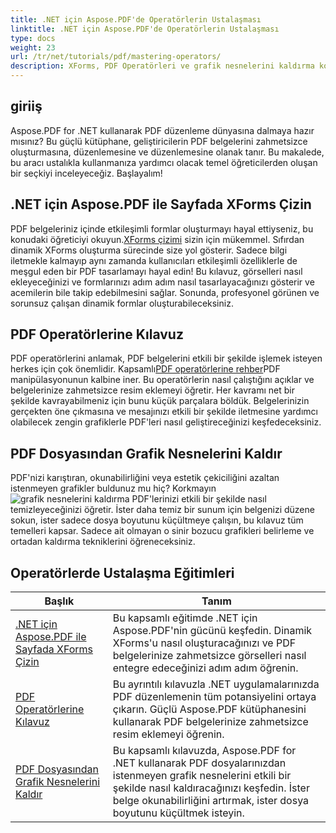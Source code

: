 ```yaml
---
title: .NET için Aspose.PDF'de Operatörlerin Ustalaşması
linktitle: .NET için Aspose.PDF'de Operatörlerin Ustalaşması
type: docs
weight: 23
url: /tr/net/tutorials/pdf/mastering-operators/
description: XForms, PDF Operatörleri ve grafik nesnelerini kaldırma konusunda pratik kılavuzlarla PDF düzenleme konusunda ustalaşmanızı sağlayacak Aspose.PDF for .NET eğitimlerini keşfedin.
---
```

## giriiş

Aspose.PDF for .NET kullanarak PDF düzenleme dünyasına dalmaya hazır mısınız? Bu güçlü kütüphane, geliştiricilerin PDF belgelerini zahmetsizce oluşturmasına, düzenlemesine ve düzenlemesine olanak tanır. Bu makalede, bu aracı ustalıkla kullanmanıza yardımcı olacak temel öğreticilerden oluşan bir seçkiyi inceleyeceğiz. Başlayalım!

## .NET için Aspose.PDF ile Sayfada XForms Çizin
PDF belgeleriniz içinde etkileşimli formlar oluşturmayı hayal ettiyseniz, bu konudaki öğreticiyi okuyun.[XForms çizimi](./draw-xforms-on-page/) sizin için mükemmel. Sıfırdan dinamik XForms oluşturma sürecinde size yol gösterir. Sadece bilgi iletmekle kalmayıp aynı zamanda kullanıcıları etkileşimli özelliklerle de meşgul eden bir PDF tasarlamayı hayal edin! Bu kılavuz, görselleri nasıl ekleyeceğinizi ve formlarınızı adım adım nasıl tasarlayacağınızı gösterir ve acemilerin bile takip edebilmesini sağlar. Sonunda, profesyonel görünen ve sorunsuz çalışan dinamik formlar oluşturabileceksiniz.

## PDF Operatörlerine Kılavuz
 PDF operatörlerini anlamak, PDF belgelerini etkili bir şekilde işlemek isteyen herkes için çok önemlidir. Kapsamlı[PDF operatörlerine rehber](./guide-to-pdf-operators/)PDF manipülasyonunun kalbine iner. Bu operatörlerin nasıl çalıştığını açıklar ve belgelerinize zahmetsizce resim eklemeyi öğretir. Her kavramı net bir şekilde kavrayabilmeniz için bunu küçük parçalara böldük. Belgelerinizin gerçekten öne çıkmasına ve mesajınızı etkili bir şekilde iletmesine yardımcı olabilecek zengin grafiklerle PDF'leri nasıl geliştireceğinizi keşfedeceksiniz.

## PDF Dosyasından Grafik Nesnelerini Kaldır
 PDF'nizi karıştıran, okunabilirliğini veya estetik çekiciliğini azaltan istenmeyen grafikler buldunuz mu hiç? Korkmayın![grafik nesnelerini kaldırma](./remove-graphics-objects-from-pdf-file/) PDF'lerinizi etkili bir şekilde nasıl temizleyeceğinizi öğretir. İster daha temiz bir sunum için belgenizi düzene sokun, ister sadece dosya boyutunu küçültmeye çalışın, bu kılavuz tüm temelleri kapsar. Sadece ait olmayan o sinir bozucu grafikleri belirleme ve ortadan kaldırma tekniklerini öğreneceksiniz. 

## Operatörlerde Ustalaşma Eğitimleri
| Başlık | Tanım |
| --- | --- | 
| [.NET için Aspose.PDF ile Sayfada XForms Çizin](./draw-xforms-on-page/) | Bu kapsamlı eğitimde .NET için Aspose.PDF'nin gücünü keşfedin. Dinamik XForms'u nasıl oluşturacağınızı ve PDF belgelerinize zahmetsizce görselleri nasıl entegre edeceğinizi adım adım öğrenin. |  
| [PDF Operatörlerine Kılavuz](./guide-to-pdf-operators/) | Bu ayrıntılı kılavuzla .NET uygulamalarınızda PDF düzenlemenin tüm potansiyelini ortaya çıkarın. Güçlü Aspose.PDF kütüphanesini kullanarak PDF belgelerinize zahmetsizce resim eklemeyi öğrenin. |  
| [PDF Dosyasından Grafik Nesnelerini Kaldır](./remove-graphics-objects-from-pdf-file/) | Bu kapsamlı kılavuzda, Aspose.PDF for .NET kullanarak PDF dosyalarınızdan istenmeyen grafik nesnelerini etkili bir şekilde nasıl kaldıracağınızı keşfedin. İster belge okunabilirliğini artırmak, ister dosya boyutunu küçültmek isteyin. |  